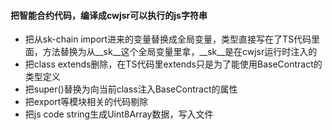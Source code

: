 #### 把智能合约代码，编译成cwjsr可以执行的js字符串

 - 把从sk-chain import进来的变量替换成全局变量，类型直接写在了TS代码里面，方法替换为从__sk__这个全局变量里拿，__sk__是在cwjsr运行时注入的
 - 把class extends删除，在TS代码里extends只是为了能使用BaseContract的类型定义
 - 把super()替换为向当前class注入BaseContract的属性
 - 把export等模块相关的代码剔除
 - 把js code string生成Uint8Array数据，写入文件